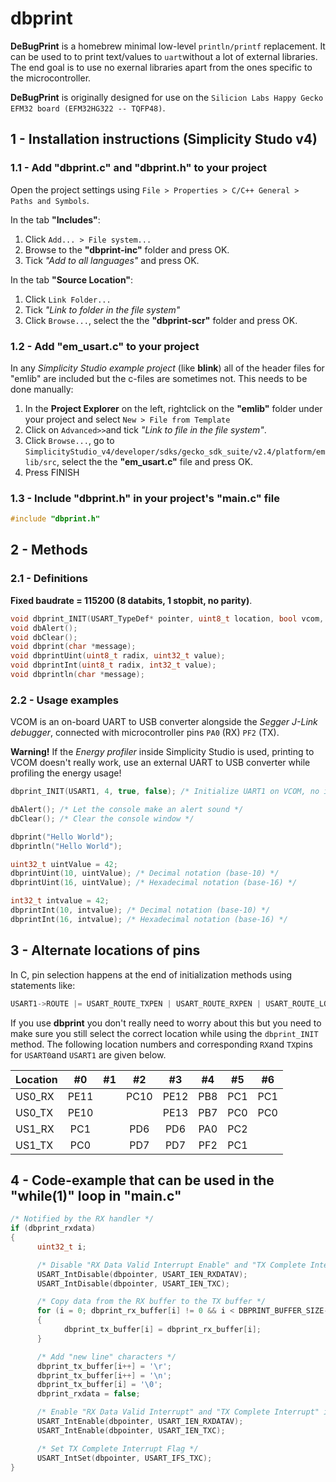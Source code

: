 # dbprint

**DeBugPrint** is a homebrew minimal low-level `println/printf` replacement. It can be used to to print text/values to `uart`without a lot of external libraries. The end goal is to use no exernal libraries apart from the ones specific to the microcontroller.

**DeBugPrint** is originally designed for use on the `Silicion Labs Happy Gecko EFM32 board (EFM32HG322 -- TQFP48)`.


## 1 - Installation instructions (Simplicity Studo v4)

### 1.1 - Add "dbprint.c" and "dbprint.h" to your project

Open the project settings using `File > Properties > C/C++ General > Paths and Symbols`.

In the tab **"Includes"**:
1. Click `Add... > File system...`
2. Browse to the **"dbprint-inc"** folder and press OK. 
3. Tick *"Add to all languages"* and press OK.

In the tab **"Source Location"**:
1. Click `Link Folder...`
2. Tick *"Link to folder in the file system"*
3. Click `Browse...`, select the the **"dbprint-scr"** folder and press OK.

### 1.2 - Add "em_usart.c" to your project

In any *Simplicity Studio example project* (like **blink**) all of the header files for "emlib" are included but the c-files are sometimes not. This needs to be done manually:
1. In the **Project Explorer** on the left, rightclick on the **"emlib"** folder under your project and select `New > File from Template`
2. Click on `Advanced>>`and tick *"Link to file in the file system"*.
3. Click `Browse...`, go to `SimplicityStudio_v4/developer/sdks/gecko_sdk_suite/v2.4/platform/emlib/src`, select the the **"em_usart.c"** file and press OK.
4. Press FINISH

### 1.3 - Include "dbprint.h" in your project's "main.c" file

```C
#include "dbprint.h"
```

## 2 - Methods

### 2.1 - Definitions

**Fixed baudrate = 115200 (8 databits, 1 stopbit, no parity)**.
```C
void dbprint_INIT(USART_TypeDef* pointer, uint8_t location, bool vcom, bool interrupts);
void dbAlert();
void dbClear();
void dbprint(char *message);
void dbprintUint(uint8_t radix, uint32_t value);
void dbprintInt(uint8_t radix, int32_t value);
void dbprintln(char *message);
```

### 2.2 - Usage examples

VCOM is an on-board UART to USB converter alongside the *Segger J-Link debugger*, connected with microcontroller pins `PA0` (RX) `PF2` (TX).

**Warning!** If the *Energy profiler* inside Simplicity Studio is used, printing to VCOM doesn't really work, use an external UART to USB converter while profiling the energy usage!

```C
dbprint_INIT(USART1, 4, true, false); /* Initialize UART1 on VCOM, no interrupts*/
```
```C
dbAlert(); /* Let the console make an alert sound */
dbClear(); /* Clear the console window */
```
```C
dbprint("Hello World");
dbprintln("Hello World");
```
```C
uint32_t uintValue = 42;
dbprintUint(10, uintValue); /* Decimal notation (base-10) */
dbprintUint(16, uintValue); /* Hexadecimal notation (base-16) */
```
```C
int32_t intvalue = 42;
dbprintInt(10, intvalue); /* Decimal notation (base-10) */
dbprintInt(16, intvalue); /* Hexadecimal notation (base-16) */
```


## 3 - Alternate locations of pins

In C, pin selection happens at the end of initialization methods using statements like:
```C
USART1->ROUTE |= USART_ROUTE_TXPEN | USART_ROUTE_RXPEN | USART_ROUTE_LOCATION_LOC0;
```

If you use **dbprint** you don't really need to worry about this but you need to make sure you still select the correct location while using the `dbprint_INIT` method. The following location numbers and corresponding `RX`and `TX`pins for `USART0`and `USART1` are given below.

| Location |  #0  |  #1  |  #2  |  #3  |  #4  |  #5  |  #6  |
| -------- |:----:|:----:|:----:|:----:|:----:|:----:|:----:| 
| US0_RX   | PE11 |      | PC10 | PE12 | PB8  | PC1  | PC1  |
| US0_TX   | PE10 |      |      | PE13 | PB7  | PC0  | PC0  |
| US1_RX   | PC1  |      | PD6  | PD6  | PA0  | PC2  |      |
| US1_TX   | PC0  |      | PD7  | PD7  | PF2  | PC1  |      |


## 4 - Code-example that can be used in the "while(1)" loop in "main.c"
```C
/* Notified by the RX handler */
if (dbprint_rxdata)
{
      uint32_t i;

      /* Disable "RX Data Valid Interrupt Enable" and "TX Complete Interrupt Enable" interrupts */
      USART_IntDisable(dbpointer, USART_IEN_RXDATAV);
      USART_IntDisable(dbpointer, USART_IEN_TXC);

      /* Copy data from the RX buffer to the TX buffer */
      for (i = 0; dbprint_rx_buffer[i] != 0 && i < DBPRINT_BUFFER_SIZE-3; i++)
      {
            dbprint_tx_buffer[i] = dbprint_rx_buffer[i];
      }

      /* Add "new line" characters */
      dbprint_tx_buffer[i++] = '\r';
      dbprint_tx_buffer[i++] = '\n';
      dbprint_tx_buffer[i] = '\0';
      dbprint_rxdata = false;

      /* Enable "RX Data Valid Interrupt" and "TX Complete Interrupt" interrupts */
      USART_IntEnable(dbpointer, USART_IEN_RXDATAV);
      USART_IntEnable(dbpointer, USART_IEN_TXC);

      /* Set TX Complete Interrupt Flag */
      USART_IntSet(dbpointer, USART_IFS_TXC);
}
```


